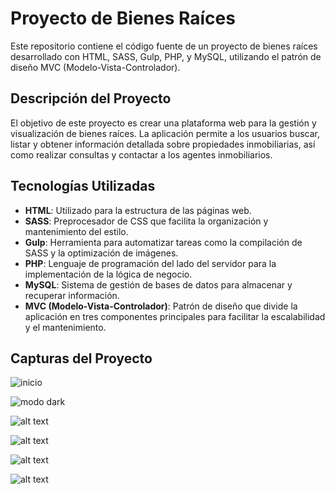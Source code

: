 # Proyecto de Bienes Raíces

Este repositorio contiene el código fuente de un proyecto de bienes raíces desarrollado con HTML, SASS, Gulp, PHP, y MySQL, utilizando el patrón de diseño MVC (Modelo-Vista-Controlador).

## Descripción del Proyecto

El objetivo de este proyecto es crear una plataforma web para la gestión y visualización de bienes raíces. La aplicación permite a los usuarios buscar, listar y obtener información detallada sobre propiedades inmobiliarias, así como realizar consultas y contactar a los agentes inmobiliarios.

## Tecnologías Utilizadas

- **HTML**: Utilizado para la estructura de las páginas web.
- **SASS**: Preprocesador de CSS que facilita la organización y mantenimiento del estilo.
- **Gulp**: Herramienta para automatizar tareas como la compilación de SASS y la optimización de imágenes.
- **PHP**: Lenguaje de programación del lado del servidor para la implementación de la lógica de negocio.
- **MySQL**: Sistema de gestión de bases de datos para almacenar y recuperar información.
- **MVC (Modelo-Vista-Controlador)**: Patrón de diseño que divide la aplicación en tres componentes principales para facilitar la escalabilidad y el mantenimiento.

## Capturas del Proyecto

![inicio](capturas/captura-1.png)

![modo dark](capturas/captura-2.png)

![alt text](capturas/captura-3.png)

![alt text](capturas/captura-4.png)

![alt text](capturas/captura-5.png)

![alt text](capturas/captura-6.png)

